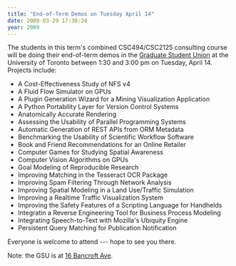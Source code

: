 ```yaml
---
title: "End-of-Term Demos on Tuesday April 14"
date: 2009-03-29 17:38:24
year: 2009
---
```

The students in this term's combined CSC494/CSC2125 consulting course will be doing their end-of-term demos in the <a href="http://gsu.utoronto.ca/pubcafe.html">Graduate Student Union</a> at the University of Toronto between 1:30 and 3:00 pm on Tuesday, April 14. Projects include:
<ul>
	<li>A Cost-Effectiveness Study of NFS v4</li>
	<li>A Fluid Flow Simulator on GPUs</li>
	<li>A Plugin Generation Wizard for a Mining Visualization Application</li>
	<li>A Python Portability Layer for Version Control Systems</li>
	<li>Anatomically Accurate Rendering</li>
	<li>Assessing the Usability of Parallel Programming Systems</li>
	<li>Automatic Generation of REST APIs from ORM Metadata</li>
	<li>Benchmarking the Usability of Scientific Workflow Software</li>
	<li>Book and Friend Recommendations for an Online Retailer</li>
	<li>Computer Games for Studying Spatial Awareness</li>
	<li>Computer Vision Algorithms on GPUs</li>
	<li>Goal Modeling of Reproducible Research</li>
	<li>Improving Matching in the Tesseract OCR Package</li>
	<li>Improving Spam Filtering Through Network Analysis</li>
	<li>Improving Spatial Modeling in a Land Use/Traffic Simulation</li>
	<li>Improving a Realtime Traffic Visualization System</li>
	<li>Improving the Safety Features of a Scripting Language for Handhelds</li>
	<li>Integratin a Reverse Engineering Tool for Business Process Modeling</li>
	<li>Integrating Speech-to-Text with Mozilla's Ubiquity Engine</li>
	<li>Persistent Query Matching for Publication Notification</li>
</ul>
Everyone is welcome to attend --- hope to see you there.

Note: the GSU is at <a href="http://maps.google.com/maps?f=q&amp;source=s_q&amp;hl=en&amp;geocode=&amp;q=16+Bancroft+Avenue,+Toronto,+Ontario&amp;sll=43.660545,-79.396391&amp;sspn=0.041851,0.077162&amp;ie=UTF8&amp;z=16&amp;iwloc=addr">16 Bancroft Ave</a>.
